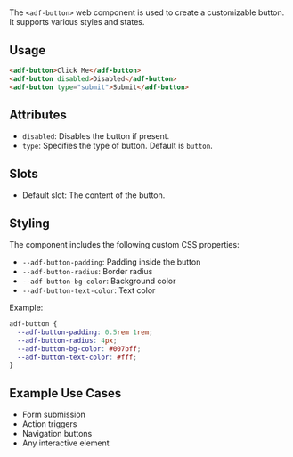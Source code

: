 # <adf-button>

The `<adf-button>` web component is used to create a customizable button. It supports various styles and states.

## Usage

```html
<adf-button>Click Me</adf-button>
<adf-button disabled>Disabled</adf-button>
<adf-button type="submit">Submit</adf-button>
```

## Attributes

- `disabled`: Disables the button if present.
- `type`: Specifies the type of button. Default is `button`.

## Slots

- Default slot: The content of the button.

## Styling

The component includes the following custom CSS properties:

- `--adf-button-padding`: Padding inside the button
- `--adf-button-radius`: Border radius
- `--adf-button-bg-color`: Background color
- `--adf-button-text-color`: Text color

Example:

```css
adf-button {
  --adf-button-padding: 0.5rem 1rem;
  --adf-button-radius: 4px;
  --adf-button-bg-color: #007bff;
  --adf-button-text-color: #fff;
}
```

## Example Use Cases

- Form submission
- Action triggers
- Navigation buttons
- Any interactive element
